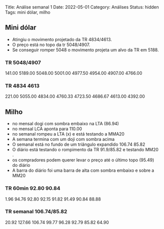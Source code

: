 Title: Análise semanal 1
Date: 2022-05-01
Category: Análises
Status: hidden
Tags: mini dólar, milho

## Mini dólar

* Atingiu o movimento projetado da TR 4834/4613.
* O preço está no topo da tr 5048/4907.
* Se conseguir romper 5048 o movimento projeta um alvo da TR em 5188.

### TR 5048/4907
141.00
5189.00
5048.00
5001.00
4977.50
4954.00
4907.00
4766.00

### TR 4834 4613
221.00
5055.00
4834.00
4760.33
4723.50
4686.67
4613.00
4392.00



## Milho

* no mensal dogi com sombra embaixo na LTA (86.94)
* no mensal LCA aponta para 110.00
* no semanal rompeu a LTA (x) e está testando a MMA20 
* A semana termina com um doji com sombra acima
* O semanal está no fundo de um triângulo expandido 106.74 85.82
* O diário está testando o rompimento da TR 91.9/85.82 e testando MM20 .
* os compradores podem querer levar o preço até o último topo (95.49) do diário
* A barra do diário foi uma barra de alta com sombra embaixo e sobre a MM20



### TR 60min 92.80 90.84
1.96
94.76
92.80
92.15
91.82
91.49
90.84
88.88

### TR semanal 106.74/85.82
20.92
127.66
106.74
99.77
96.28
92.79
85.82
64.90


